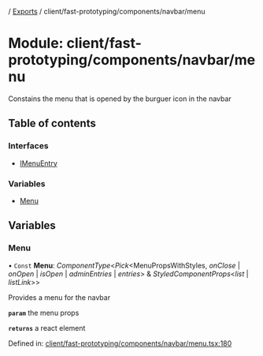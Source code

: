 [](../README.md) / [Exports](../modules.md) / client/fast-prototyping/components/navbar/menu

# Module: client/fast-prototyping/components/navbar/menu

Constains the menu that is opened by the burguer icon in the navbar

## Table of contents

### Interfaces

- [IMenuEntry](../interfaces/client_fast_prototyping_components_navbar_menu.imenuentry.md)

### Variables

- [Menu](client_fast_prototyping_components_navbar_menu.md#menu)

## Variables

### Menu

• `Const` **Menu**: *ComponentType*<*Pick*<MenuPropsWithStyles, *onClose* \| *onOpen* \| *isOpen* \| *adminEntries* \| *entries*\> & *StyledComponentProps*<*list* \| *listLink*\>\>

Provides a menu for the navbar

**`param`** the menu props

**`returns`** a react element

Defined in: [client/fast-prototyping/components/navbar/menu.tsx:180](https://github.com/onzag/itemize/blob/5fcde7cf/client/fast-prototyping/components/navbar/menu.tsx#L180)
